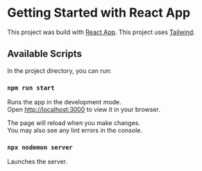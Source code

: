 # Getting Started with React App

This project was build with [React App](https://github.com/facebook/create-react-app).
This project uses [Tailwind](https://tailwindcss.com/).

## Available Scripts

In the project directory, you can run:

### `npm run start`

Runs the app in the development mode.\
Open [http://localhost:3000](http://localhost:3000) to view it in your browser.

The page will reload when you make changes.\
You may also see any lint errors in the console.

### `npx nodemon server`

Launches the server.
